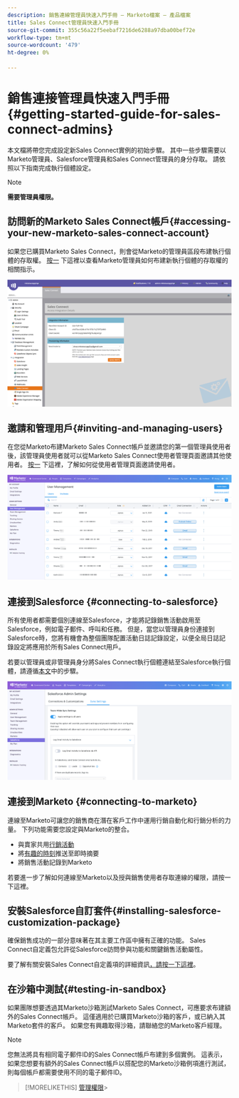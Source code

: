 ```yaml
---
description: 銷售連線管理員快速入門手冊 — Marketo檔案 — 產品檔案
title: Sales Connect管理員快速入門手冊
source-git-commit: 355c56a22f5eebaf7216de6288a97dba00bef72e
workflow-type: tm+mt
source-wordcount: '479'
ht-degree: 0%

---
```


# 銷售連接管理員快速入門手冊{#getting-started-guide-for-sales-connect-admins}

本文檔將帶您完成設定新Sales Connect實例的初始步驟。 其中一些步驟需要以Marketo管理員、Salesforce管理員和Sales Connect管理員的身分存取。 請依照以下指南完成執行個體設定。

>[!NOTE]
>
>**需要管理員權限。**

## 訪問新的Marketo Sales Connect帳戶{#accessing-your-new-marketo-sales-connect-account}

如果您已購買Marketo Sales Connect，則會從Marketo的管理員區段布建執行個體的存取權。 [按一](/help/marketo/product-docs/marketo-sales-connect/getting-started/accessing-your-new-sales-connect-instance.md) 下這裡以查看Marketo管理員如何布建新執行個體的存取權的相關指示。

![](assets/getting-started-guide-for-sales-connect-admins-1.png)

## 邀請和管理用戶{#inviting-and-managing-users}

在您從Marketo布建Marketo Sales Connect帳戶並邀請您的第一個管理員使用者後，該管理員使用者就可以從Marketo Sales Connect使用者管理頁面邀請其他使用者。 [按一](/help/marketo/product-docs/marketo-sales-connect/admin/invite-users.md) 下這裡，了解如何從使用者管理頁面邀請使用者。

![](assets/getting-started-guide-for-sales-connect-admins-2.png)

## 連接到Salesforce {#connecting-to-salesforce}

所有使用者都需要個別連線至Salesforce，才能將記錄銷售活動啟用至Salesforce，例如電子郵件、呼叫和任務。 但是，當您以管理員身份連接到Salesforce時，您將有機會為整個團隊配置活動日誌記錄設定，以便全局日誌記錄設定將應用於所有Sales Connect用戶。

若要以管理員或非管理員身分將Sales Connect執行個體連結至Salesforce執行個體，請遵循[本文](/help/marketo/product-docs/marketo-sales-connect/crm/salesforce-integration/connect-your-sales-connect-account-to-salesforce.md)中的步驟。

![](assets/getting-started-guide-for-sales-connect-admins-3.png)

## 連接到Marketo {#connecting-to-marketo}

連線至Marketo可讓您的銷售商在潛在客戶工作中運用行銷自動化和行銷分析的力量。 下列功能需要您設定與Marketo的整合。

* 與賣家共用[行銷活動](/help/marketo/product-docs/marketo-sales-connect/marketo/make-a-campaign-visible-to-sales-connect-users.md)
* 將[有趣的時刻](/help/marketo/product-docs/marketo-sales-connect/marketo/interesting-moments-in-msc.md)推送至即時摘要
* 將銷售活動記錄到Marketo

若要進一步了解如何連線至Marketo以及授與銷售使用者存取連線的權限，請按一下這裡。

## 安裝Salesforce自訂套件{#installing-salesforce-customization-package}

確保銷售成功的一部分意味著在其主要工作區中擁有正確的功能。 Sales Connect自定義包允許從Salesforce訪問參與功能和關鍵銷售活動屬性。

要了解有關安裝Sales Connect自定義項的詳細資訊[，請按一下這裡](/help/marketo/product-docs/marketo-sales-connect/crm/salesforce-customization/sales-connect-customizations-for-crm.md)。

## 在沙箱中測試{#testing-in-sandbox}

如果團隊想要透過其Marketo沙箱測試Marketo Sales Connect，可應要求布建額外的Sales Connect帳戶。 這僅適用於已購買Marketo沙箱的客戶，或已納入其Marketo套件的客戶。 如果您有興趣取得沙箱，請聯絡您的Marketo客戶經理。

>[!NOTE]
>
>您無法將具有相同電子郵件ID的Sales Connect帳戶布建到多個實例。 這表示，如果您想要有額外的Sales Connect帳戶以搭配您的Marketo沙箱例項進行測試，則每個帳戶都需要使用不同的電子郵件ID。

>[!MORELIKETHIS]
[管理權限](/help/marketo/product-docs/marketo-sales-connect/admin/user-access-details.md)>
>
